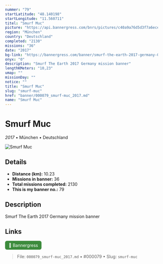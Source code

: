 ```yaml
---
nummer: "79"
startLatitude: "48.140198"
startLongitude: "11.560711"
titel: "Smurf Muc"
picture: "https://api.bannergress.com/bnrs/pictures/c40a9a76d5d3f7a6ece185ada7d4509a"
region: "München"
country: "Deutschland"
completed: "2130"
missions: "36"
date: "2017"
bg-link: "https://bannergress.com/banner/smurf-the-earth-2017-germany-026b"
onyx: "0"
description: "Smurf The Earth 2017 Germany mission banner"
lengthKMeters: "10,23"
umap: ""
missionDay: ""
notice: ""
title: "Smurf Muc"
slug: "smurf-muc"
href: "banner/000079_smurf-muc_2017.md"
name: "Smurf Muc"
---
```

# Smurf Muc

*2017* • München • Deutschland

![Smurf Muc](https://api.bannergress.com/bnrs/pictures/c40a9a76d5d3f7a6ece185ada7d4509a)



## Details
- **Distance (km):** 10.23
- **Missions in banner:** 36
- **Total missions completed:** 2130
- **This is my banner no.:** 79



## Description
Smurf The Earth 2017 Germany mission banner



## Links
<a href="https://bannergress.com/banner/smurf-the-earth-2017-germany-026b" target="_blank" style="display:inline-block;margin-right:8px;padding:6px 12px;background:#3c8b3c;color:#fff;text-decoration:none;border-radius:6px;">🔗 Bannergress</a>



> File: `000079_smurf-muc_2017.md` • #000079 • Slug: `smurf-muc`
